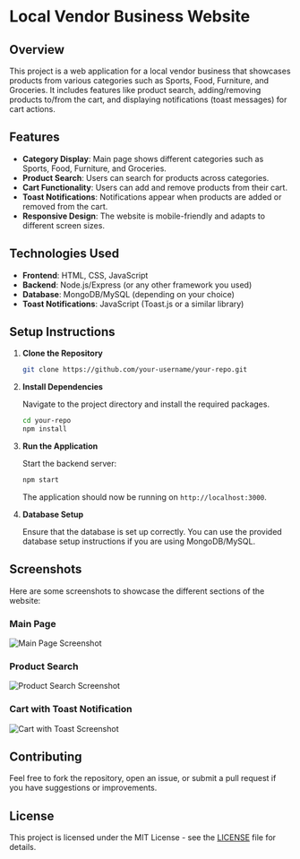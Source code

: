 
# Local Vendor Business Website

## Overview

This project is a web application for a local vendor business that showcases products from various categories such as Sports, Food, Furniture, and Groceries. It includes features like product search, adding/removing products to/from the cart, and displaying notifications (toast messages) for cart actions.

## Features

- **Category Display**: Main page shows different categories such as Sports, Food, Furniture, and Groceries.
- **Product Search**: Users can search for products across categories.
- **Cart Functionality**: Users can add and remove products from their cart.
- **Toast Notifications**: Notifications appear when products are added or removed from the cart.
- **Responsive Design**: The website is mobile-friendly and adapts to different screen sizes.

## Technologies Used

- **Frontend**: HTML, CSS, JavaScript
- **Backend**: Node.js/Express (or any other framework you used)
- **Database**: MongoDB/MySQL (depending on your choice)
- **Toast Notifications**: JavaScript (Toast.js or a similar library)

## Setup Instructions

1. **Clone the Repository**

   ```bash
   git clone https://github.com/your-username/your-repo.git
   ```

2. **Install Dependencies**

   Navigate to the project directory and install the required packages.

   ```bash
   cd your-repo
   npm install
   ```

3. **Run the Application**

   Start the backend server:

   ```bash
   npm start
   ```

   The application should now be running on `http://localhost:3000`.

4. **Database Setup**

   Ensure that the database is set up correctly. You can use the provided database setup instructions if you are using MongoDB/MySQL.

## Screenshots

Here are some screenshots to showcase the different sections of the website:

### Main Page

![Main Page Screenshot](images/main_page.png)

### Product Search

![Product Search Screenshot](images/product_search.png)

### Cart with Toast Notification

![Cart with Toast Screenshot](images/cart_toast.png)

## Contributing

Feel free to fork the repository, open an issue, or submit a pull request if you have suggestions or improvements.

## License

This project is licensed under the MIT License - see the [LICENSE](LICENSE) file for details.
